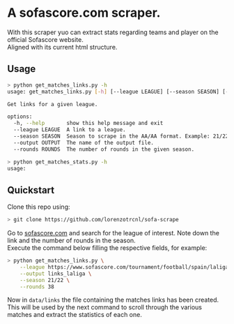 # A sofascore.com scraper.

With this scraper yuo can extract stats regarding teams and player on the official Sofascore website.  
Aligned with its current html structure.

## Usage
``` sh
> python get_matches_links.py -h  
usage: get_matches_links.py [-h] [--league LEAGUE] [--season SEASON] [--output OUTPUT] [--rounds ROUNDS]

Get links for a given league.

options:
  -h, --help       show this help message and exit
  --league LEAGUE  A link to a league.
  --season SEASON  Season to scrape in the AA/AA format. Example: 21/22
  --output OUTPUT  The name of the output file.
  --rounds ROUNDS  The number of rounds in the given season.
```

``` sh
> python get_matches_stats.py -h  
usage: 

```


## Quickstart
Clone this repo using:

``` sh
> git clone https://github.com/lorenzotrcnl/sofa-scrape
```

Go to [sofascore.com](https://sofascore.com) and search for the league of interest. Note down the link and the number of rounds in the season.  
Execute the command below filling the respective fields, for example:

``` sh
> python get_matches_links.py \
    --league https://www.sofascore.com/tournament/football/spain/laliga/8 \
    --output links_laliga \
    --season 21/22 \
    --rounds 38
```

Now in ```data/links``` the file containing the matches links has been created.  
This will be used by the next command to scroll through the various matches and extract the statistics of each one.